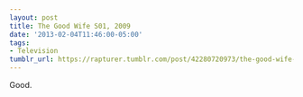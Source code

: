 ```yaml
---
layout: post
title: The Good Wife S01, 2009
date: '2013-02-04T11:46:00-05:00'
tags:
- Television
tumblr_url: https://rapturer.tumblr.com/post/42280720973/the-good-wife-s01-2009
---
```

Good.

